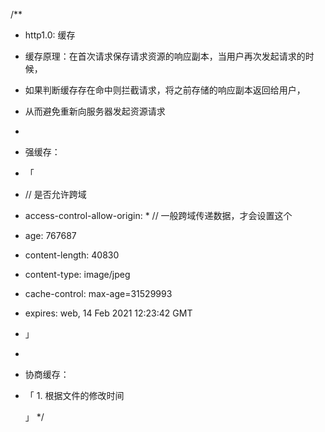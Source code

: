 /**
 * http1.0: 缓存 
 *  缓存原理：在首次请求保存请求资源的响应副本，当用户再次发起请求的时候，
 *  如果判断缓存存在命中则拦截请求，将之前存储的响应副本返回给用户，  
 *  从而避免重新向服务器发起资源请求
 * 
 *  强缓存：
 * 「
 *    // 是否允许跨域
 *    access-control-allow-origin: * // 一般跨域传递数据，才会设置这个
 *    age: 767687
 *    content-length: 40830
 *    content-type: image/jpeg
 *    cache-control: max-age=31529993
 *    expires: web, 14 Feb 2021 12:23:42 GMT 
 *  」
 *  
 *  协商缓存：
 *    「 
          1. 根据文件的修改时间


        」
 */